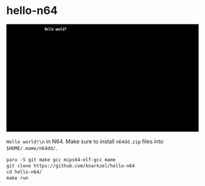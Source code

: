 # hello-n64

![](screenshot.webp)

`Hello world!\n` in N64.
Make sure to install `n64dd.zip` files into `$HOME/.mame/n64dd/`.

```
paru -S git make gcc mips64-elf-gcc mame
git clone https://github.com/knarkzel/hello-n64
cd hello-n64/
make run
```
